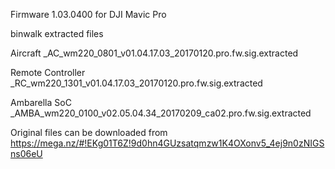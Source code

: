Firmware 1.03.0400 for DJI Mavic Pro


binwalk extracted files

Aircraft
_AC_wm220_0801_v01.04.17.03_20170120.pro.fw.sig.extracted

Remote Controller
_RC_wm220_1301_v01.04.17.03_20170120.pro.fw.sig.extracted

Ambarella SoC
_AMBA_wm220_0100_v02.05.04.34_20170209_ca02.pro.fw.sig.extracted


Original files can be downloaded from https://mega.nz/#!EKg01T6Z!9d0hn4GUzsatqmzw1K4OXonv5_4ej9n0zNIGSns06eU
